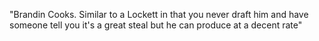 "Brandin Cooks. Similar to a Lockett in that you never draft him and have someone tell you it's a great steal but he can produce at a decent rate"
